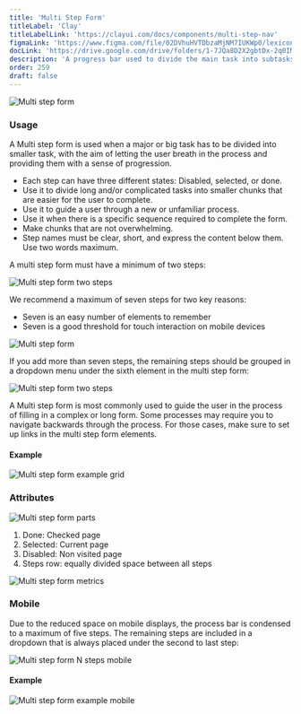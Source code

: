```yaml
---
title: 'Multi Step Form'
titleLabel: 'Clay'
titleLabelLink: 'https://clayui.com/docs/components/multi-step-nav'
figmaLink: 'https://www.figma.com/file/02DVhuHVTDbzaMjNM7IUKWp0/lexicon?node-id=6033%3A2985'
docLink: 'https://drive.google.com/drive/folders/1-7JQa8D2X2gbtDx-2q0IMWwwV73wSeTE?usp=sharing'
description: 'A progress bar used to divide the main task into subtasks to help users complete long processes.'
order: 259
draft: false
---
```


![Multi step form](/images/lexicon/MultiStepForm7Steps.jpg)

### Usage

A Multi step form is used when a major or big task has to be divided into smaller task, with the aim of letting the user breath in the process and providing them with a sense of progression.

-   Each step can have three different states: Disabled, selected, or done.
-   Use it to divide long and/or complicated tasks into smaller chunks that are easier for the user to complete.
-   Use it to guide a user through a new or unfamiliar process.
-   Use it when there is a specific sequence required to complete the form.
-   Make chunks that are not overwhelming.
-   Step names must be clear, short, and express the content below them. Use two words maximum.

A multi step form must have a minimum of two steps:

![Multi step form two steps](/images/lexicon/MultiStepForm2Steps.jpg)

We recommend a maximum of seven steps for two key reasons:

-   Seven is an easy number of elements to remember
-   Seven is a good threshold for touch interaction on mobile devices

![Multi step form](/images/lexicon/MultiStepForm7Steps.jpg)

If you add more than seven steps, the remaining steps should be grouped in a dropdown menu under the sixth element in the multi step form:

![Multi step form two steps](/images/lexicon/MultiStepFormNSteps.jpg)

A Multi step form is most commonly used to guide the user in the process of filling in a complex or long form. Some processes may require you to navigate backwards through the process. For those cases, make sure to set up links in the multi step form elements.

#### Example

![Multi step form example grid](/images/lexicon/MultiStepFormExampleGrid.jpg)

### Attributes

![Multi step form parts](/images/lexicon/MultiStepFormParts.jpg)

1. Done: Checked page
2. Selected: Current page
3. Disabled: Non visited page
4. Steps row: equally divided space between all steps

![Multi step form metrics](/images/lexicon/MultiStepFormMetrics.jpg)

### Mobile

Due to the reduced space on mobile displays, the process bar is condensed to a maximum of five steps. The remaining steps are included in a dropdown that is always placed under the second to last step:

![Multi step form N steps mobile](/images/lexicon/MultiStepFormNStepsMobile.jpg)

#### Example

![Multi step form example mobile](/images/lexicon/MultiStepFormExampleMobile.jpg)

